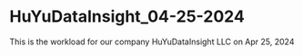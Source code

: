 # HuYuDataInsight_04-25-2024
This is the workload for our company HuYuDataInsight LLC on Apr 25, 2024

